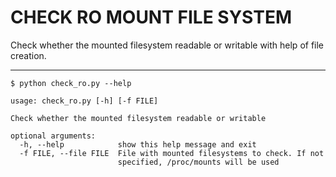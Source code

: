 # CHECK RO MOUNT FILE SYSTEM

Check whether the mounted filesystem readable or writable with help of file creation.

---

```{r, engine='bash'}
$ python check_ro.py --help

usage: check_ro.py [-h] [-f FILE]

Check whether the mounted filesystem readable or writable

optional arguments:
  -h, --help            show this help message and exit
  -f FILE, --file FILE  File with mounted filesystems to check. If not
                        specified, /proc/mounts will be used
```

